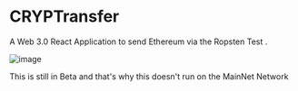 # CRYPTransfer
A Web 3.0 React Application to send Ethereum via the Ropsten Test .

![image](https://user-images.githubusercontent.com/42554839/149664590-5f167227-b413-407d-80ff-d3a008ffdd87.png)

This is still in Beta and that's why this doesn't run on the MainNet Network

